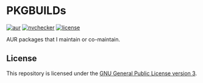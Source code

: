 # PKGBUILDs

[![aur](https://img.shields.io/static/v1?style=flat-square&label=aur&message=phnx47&color=blue&logo=archlinux)](https://aur.archlinux.org/packages?SeB=M&K=phnx47)
[![nvchecker](https://img.shields.io/github/actions/workflow/status/phnx47/pkgbuilds/nvchecker.yml?branch=main&label=nvchecker&logo=github&style=flat-square)](https://github.com/phnx47/pkgbuilds/actions/workflows/nvchecker.yml)
[![license](https://img.shields.io/github/license/phnx47/pkgbuilds?style=flat-square)](LICENSE)

AUR packages that I maintain or co-maintain.

## License

This repository is licensed under the [GNU General Public License version 3](https://opensource.org/licenses/GPL-3.0).
